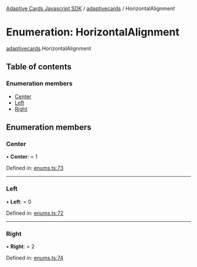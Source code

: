 [Adaptive Cards Javascript SDK](../README.md) / [adaptivecards](../modules/adaptivecards.md) / HorizontalAlignment

# Enumeration: HorizontalAlignment

[adaptivecards](../modules/adaptivecards.md).HorizontalAlignment

## Table of contents

### Enumeration members

- [Center](adaptivecards.horizontalalignment.md#center)
- [Left](adaptivecards.horizontalalignment.md#left)
- [Right](adaptivecards.horizontalalignment.md#right)

## Enumeration members

### Center

• **Center**: = 1

Defined in: [enums.ts:73](https://github.com/microsoft/AdaptiveCards/blob/0938a1f10/source/nodejs/adaptivecards/src/enums.ts#L73)

___

### Left

• **Left**: = 0

Defined in: [enums.ts:72](https://github.com/microsoft/AdaptiveCards/blob/0938a1f10/source/nodejs/adaptivecards/src/enums.ts#L72)

___

### Right

• **Right**: = 2

Defined in: [enums.ts:74](https://github.com/microsoft/AdaptiveCards/blob/0938a1f10/source/nodejs/adaptivecards/src/enums.ts#L74)
